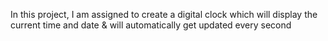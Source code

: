 In this project, I am assigned to create a digital clock which will display the current time and date & will automatically get updated every second